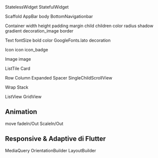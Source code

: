StatelessWidget
StatefulWidget

Scaffold
    AppBar
    body
    BottomNavigationbar

Container
    width
    height
    padding
    margin
    child
    children
    color
    radius
    shadow
    gradient
    decoration_image
    border

Text
    fontSize
    bold
    color
    GoogleFonts.lato
    decoration

Icon
    icon
    icon_badge

Image
    image

ListTile
Card

Row
Column
Expanded
Spacer
SingleChildScrollView

Wrap
Stack

ListView
GridView

Animation
---
move
fadeIn/Out
ScaleIn/Out

Responsive & Adaptive di Flutter
---
MediaQuery
OrientationBuilder
LayoutBuilder